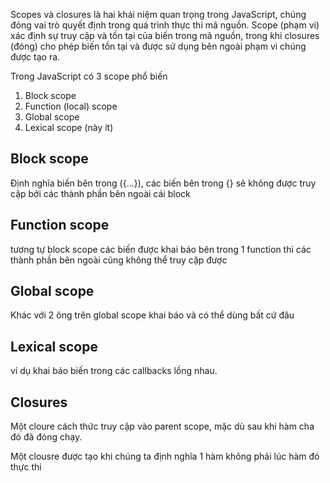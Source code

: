 Scopes và closures là hai khái niệm quan trọng trong JavaScript, chúng đóng vai trò quyết định trong quá trình thực thi mã nguồn. Scope (phạm vi) xác định sự truy cập và tồn tại của biến trong mã nguồn, trong khi closures (đóng) cho phép biến tồn tại và được sử dụng bên ngoài phạm vi chúng được tạo ra.

Trong JavaScript có 3 scope phổ biến

1. Block scope
2. Function (local) scope
3. Global scope
4. Lexical scope (này ít)

## Block scope

Định nghĩa biến bên trong ({...}), các biến bên trong {} sẽ không được truy cập bởi các
thành phần bên ngoài cái block

## Function scope

tương tự block scope các biến được khai báo bên trong 1 function thì các thành phần bên ngoài cũng không thể truy cập được

## Global scope

Khác với 2 ông trên global scope khai báo và có thể dùng bất cứ đâu

## Lexical scope

ví dụ khai báo biến trong các callbacks lồng nhau.

## Closures

Một cloure cách thức truy cập vào parent scope, mặc dù sau khi hàm cha đó đã đóng chạy.

Một clousre được tạo khi chúng ta định nghĩa 1 hàm không phải lúc hàm đó thực thi